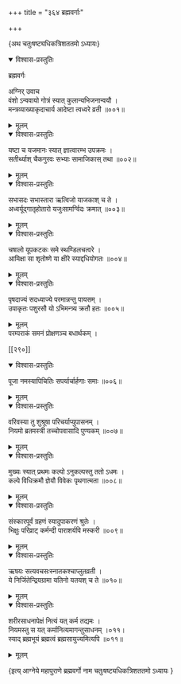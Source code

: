 +++
title = "३६४ ब्रह्मवर्गाः"

+++

\{अथ चतुःषष्ट्यधिकत्रिशततमो ऽध्यायः\}


<details open><summary>विश्वास-प्रस्तुतिः</summary>

ब्रह्मवर्गः  
    
अग्निर् उवाच  
वंशो ऽन्ववायो गोत्रं स्यात् कुलान्यभिजनान्वयौ ।  
मन्त्रव्याख्याकृदाचार्य आदेष्टा त्वध्वरे व्रती   ॥००१॥
</details>

<details><summary>मूलम्</summary>

ब्रह्मवर्गः  
    
अग्निर् उवाच  
वंशो ऽन्ववायो गोत्रं स्यात् कुलान्यभिजनान्वयौ ।  
मन्त्रव्याख्याकृदाचार्य आदेष्टा त्वध्वरे व्रती   ॥००१॥
</details>  

<details open><summary>विश्वास-प्रस्तुतिः</summary>

यष्टा च यजमानः स्यात् ज्ञात्वारम्भ उपक्रमः   ।  
सतीर्थ्याश् चैकगुरवः सभ्याः सामाजिकास् तथा   ॥००२॥
</details>

<details><summary>मूलम्</summary>

यष्टा च यजमानः स्यात् ज्ञात्वारम्भ उपक्रमः   ।  
सतीर्थ्याश् चैकगुरवः सभ्याः सामाजिकास् तथा   ॥००२॥
</details>  

<details open><summary>विश्वास-प्रस्तुतिः</summary>

सभासदः सभास्तारा ऋत्विजो याजकाश् च ते ।  
अध्वर्यूद्गातृहोतारो यजुःसामर्ग्विदः क्रमात्   ॥००३॥
</details>

<details><summary>मूलम्</summary>

सभासदः सभास्तारा ऋत्विजो याजकाश् च ते ।  
अध्वर्यूद्गातृहोतारो यजुःसामर्ग्विदः क्रमात्   ॥००३॥
</details>  

<details open><summary>विश्वास-प्रस्तुतिः</summary>

चषालो यूपकटकः समे स्थण्डिलचत्वरे ।  
आमिक्षा सा शृतोष्णे या क्षीरे स्याद्दधियोगतः   ॥००४॥
</details>

<details><summary>मूलम्</summary>

चषालो यूपकटकः समे स्थण्डिलचत्वरे ।  
आमिक्षा सा शृतोष्णे या क्षीरे स्याद्दधियोगतः   ॥००४॥
</details>  

<details open><summary>विश्वास-प्रस्तुतिः</summary>

पृषदाज्यं सदध्याज्ये परमान्नन्तु पायसम् ।  
उपाकृतः पशुरसौ यो ऽभिमन्त्र्य क्रतौ हतः ॥००५॥
</details>

<details><summary>मूलम्</summary>

पृषदाज्यं सदध्याज्ये परमान्नन्तु पायसम् ।  
उपाकृतः पशुरसौ यो ऽभिमन्त्र्य क्रतौ हतः ॥००५॥
</details>  
परम्पराकं समनं प्रोक्षणञ्च बधार्थकम्   ।  

[[२९०]]
    

<details open><summary>विश्वास-प्रस्तुतिः</summary>

पूजा नमस्यापिचितिः सपर्यार्चार्हणाः समाः   ॥००६॥
</details>

<details><summary>मूलम्</summary>

पूजा नमस्यापिचितिः सपर्यार्चार्हणाः समाः   ॥००६॥
</details>  

<details open><summary>विश्वास-प्रस्तुतिः</summary>

वरिवस्या तु शुश्रूषा परिचर्याप्युपासनम् ।  
नियमो ब्रतमस्त्री तच्चोपवासादि पुण्यकम् ॥००७॥
</details>

<details><summary>मूलम्</summary>

वरिवस्या तु शुश्रूषा परिचर्याप्युपासनम् ।  
नियमो ब्रतमस्त्री तच्चोपवासादि पुण्यकम् ॥००७॥
</details>  

<details open><summary>विश्वास-प्रस्तुतिः</summary>

मुख्यः स्यात् प्रथमः कल्पो ऽनुकल्पस्तु ततो ऽधमः   ।  
कल्पे विधिक्रमौ ज्ञेयौ विवेकः पृथगात्मता ॥००८॥
</details>

<details><summary>मूलम्</summary>

मुख्यः स्यात् प्रथमः कल्पो ऽनुकल्पस्तु ततो ऽधमः   ।  
कल्पे विधिक्रमौ ज्ञेयौ विवेकः पृथगात्मता ॥००८॥
</details>  

<details open><summary>विश्वास-प्रस्तुतिः</summary>

संस्कारपूर्वं ग्रहणं स्यादुपाकरणं श्रुतेः   ।  
भिक्षुः परिव्राट् कर्मन्दी पाराशर्यपि मस्करी   ॥००९॥
</details>

<details><summary>मूलम्</summary>

संस्कारपूर्वं ग्रहणं स्यादुपाकरणं श्रुतेः   ।  
भिक्षुः परिव्राट् कर्मन्दी पाराशर्यपि मस्करी   ॥००९॥
</details>  

<details open><summary>विश्वास-प्रस्तुतिः</summary>

ऋषयः सत्यवचसःस्नातकश्चाप्लुतव्रती ।  
ये निर्जितेन्द्रियग्रामा यतिनो यतयश् च ते ॥०१०॥
</details>

<details><summary>मूलम्</summary>

ऋषयः सत्यवचसःस्नातकश्चाप्लुतव्रती ।  
ये निर्जितेन्द्रियग्रामा यतिनो यतयश् च ते ॥०१०॥
</details>  

<details open><summary>विश्वास-प्रस्तुतिः</summary>

शरीरसाधनापेक्षं नित्यं यत् कर्म तद्यमः   ।  
नियमस्तु स यत् कर्मानित्यमागन्तुसाधनम् ।०११।  
स्याद् ब्रह्मभूयं ब्रह्मत्वं ब्रह्मसायुज्यमित्यपि   ॥०११॥
</details>

<details><summary>मूलम्</summary>

शरीरसाधनापेक्षं नित्यं यत् कर्म तद्यमः   ।  
नियमस्तु स यत् कर्मानित्यमागन्तुसाधनम् ।०११।  
स्याद् ब्रह्मभूयं ब्रह्मत्वं ब्रह्मसायुज्यमित्यपि   ॥०११॥
</details>

\{इत्य् आग्नेये महापुराणे ब्रह्मवर्गो नाम चतुःषष्ट्यधिकत्रिशततमो ऽध्यायः  }
    